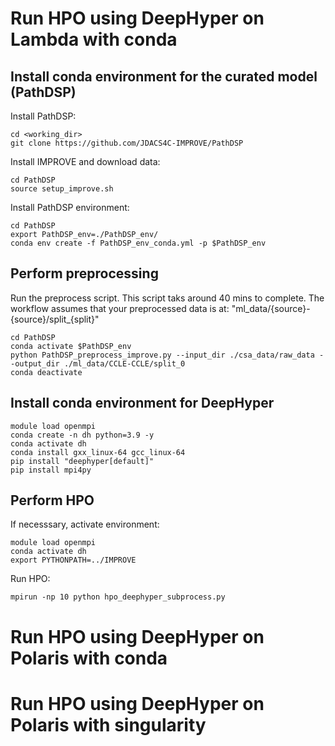 # Run HPO using DeepHyper on Lambda with conda

## Install conda environment for the curated model (PathDSP)
Install PathDSP:
```
cd <working_dir>
git clone https://github.com/JDACS4C-IMPROVE/PathDSP
```

Install IMPROVE and download data:
```
cd PathDSP
source setup_improve.sh
```

Install PathDSP environment:
```
cd PathDSP
export PathDSP_env=./PathDSP_env/
conda env create -f PathDSP_env_conda.yml -p $PathDSP_env
```

## Perform preprocessing
Run the preprocess script. This script taks around 40 mins to complete.
The workflow assumes that your preprocessed data is at: "ml_data/{source}-{source}/split_{split}"

```
cd PathDSP
conda activate $PathDSP_env
python PathDSP_preprocess_improve.py --input_dir ./csa_data/raw_data --output_dir ./ml_data/CCLE-CCLE/split_0
conda deactivate
```

## Install conda environment for DeepHyper
```
module load openmpi
conda create -n dh python=3.9 -y
conda activate dh
conda install gxx_linux-64 gcc_linux-64
pip install "deephyper[default]"
pip install mpi4py
```

## Perform HPO
If necesssary, activate environment:
```
module load openmpi 
conda activate dh
export PYTHONPATH=../IMPROVE
```

Run HPO:
```
mpirun -np 10 python hpo_deephyper_subprocess.py
```

# Run HPO using DeepHyper on Polaris with conda

# Run HPO using DeepHyper on Polaris with singularity

